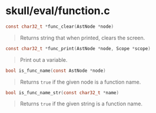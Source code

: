 # skull/eval/function.c

```c
const char32_t *func_clear(AstNode *node)
```

> Returns string that when printed, clears the screen.

```c
const char32_t *func_print(AstNode *node, Scope *scope)
```

> Print out a variable.

```c
bool is_func_name(const AstNode *node)
```

> Returns `true` if the given node is a function name.

```c
bool is_func_name_str(const char32_t *name)
```

> Returns `true` if the given string is a function name.

